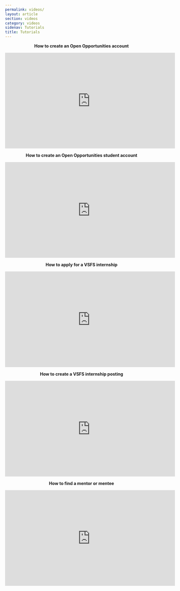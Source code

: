 ```yaml
---
permalink: videos/
layout: article
section: videos
category: videos
sidenav: Tutorials
title: Tutorials
---
```


<p align="center"><b>How to create an Open Opportunities account</b></p>

<p align="center"> 
  <iframe width="560" height="315" src="https://www.youtube.com/embed/9aMFv0XY2MY" title="YouTube video player" frameborder="0" allow="accelerometer; autoplay; clipboard-write; encrypted-media; gyroscope; picture-in-picture" allowfullscreen></iframe>
  </p>
  
  
  <p align="center"><b>How to create an Open Opportunities student account</b></p>

<p align="center"> 
  <iframe width="560" height="315" src="https://www.youtube.com/embed/tzjOqn1hax4" title="YouTube video player" frameborder="0" allow="accelerometer; autoplay; clipboard-write; encrypted-media; gyroscope; picture-in-picture" allowfullscreen></iframe>
  </p>
  
 <p align="center"><b>How to apply for a VSFS internship</b></p>

<p align="center"> 
  <iframe width="560" height="315" src="https://www.youtube.com/watch?v=rigKpml8tE0" title="YouTube video player" frameborder="0" allow="accelerometer; autoplay; clipboard-write; encrypted-media; gyroscope; picture-in-picture" allowfullscreen></iframe>
  </p>
  
  
  <p align="center"><b>How to create a VSFS internship posting</b></p>

<p align="center"> 
  <iframe width="560" height="315" src="https://www.youtube.com/embed/b51j7xyA8Lo" title="YouTube video player" frameborder="0" allow="accelerometer; autoplay; clipboard-write; encrypted-media; gyroscope; picture-in-picture" allowfullscreen></iframe>
  </p>


<p align="center"><b>How to find a mentor or mentee</b></p>

<p align="center"> 
  <iframe width="560" height="315" src="https://www.youtube.com/embed/qPf3vEWPbPU" title="YouTube video player" frameborder="0" allow="accelerometer; autoplay; clipboard-write; encrypted-media; gyroscope; picture-in-picture" allowfullscreen></iframe>
  </p>
